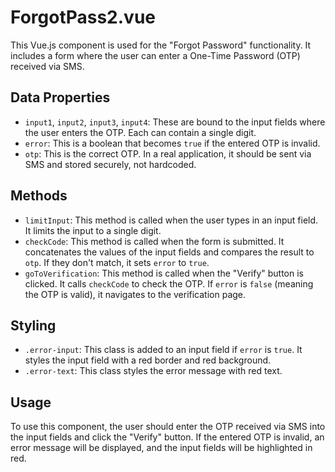 # ForgotPass2.vue

This Vue.js component is used for the "Forgot Password" functionality. It includes a form where the user can enter a One-Time Password (OTP) received via SMS.

## Data Properties

- `input1`, `input2`, `input3`, `input4`: These are bound to the input fields where the user enters the OTP. Each can contain a single digit.
- `error`: This is a boolean that becomes `true` if the entered OTP is invalid.
- `otp`: This is the correct OTP. In a real application, it should be sent via SMS and stored securely, not hardcoded.

## Methods

- `limitInput`: This method is called when the user types in an input field. It limits the input to a single digit.
- `checkCode`: This method is called when the form is submitted. It concatenates the values of the input fields and compares the result to `otp`. If they don't match, it sets `error` to `true`.
- `goToVerification`: This method is called when the "Verify" button is clicked. It calls `checkCode` to check the OTP. If `error` is `false` (meaning the OTP is valid), it navigates to the verification page.

## Styling

- `.error-input`: This class is added to an input field if `error` is `true`. It styles the input field with a red border and red background.
- `.error-text`: This class styles the error message with red text.

## Usage

To use this component, the user should enter the OTP received via SMS into the input fields and click the "Verify" button. If the entered OTP is invalid, an error message will be displayed, and the input fields will be highlighted in red.
